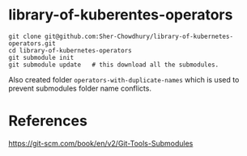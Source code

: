 # library-of-kuberentes-operators

```
git clone git@github.com:Sher-Chowdhury/library-of-kubernetes-operators.git
cd library-of-kubernetes-operators
git submodule init
git submodule update   # this download all the submodules. 

```

Also created folder `operators-with-duplicate-names` which is used to prevent submodules folder name conflicts. 


# References

https://git-scm.com/book/en/v2/Git-Tools-Submodules